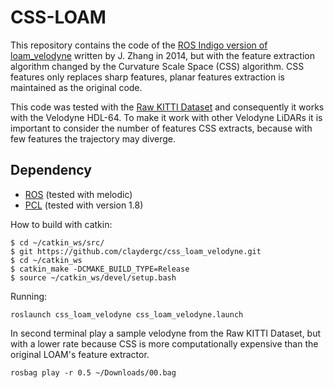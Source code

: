 # CSS-LOAM

This repository contains the code of the [ROS Indigo version of loam_velodyne](http://docs.ros.org/indigo/api/loam_velodyne/html/files.html) written by J. Zhang in 2014, but with the feature extraction algorithm changed by the Curvature Scale Space (CSS) algorithm. CSS features only replaces sharp features, planar features extraction is maintained as the original code.

This code was tested with the [Raw KITTI Dataset](http://www.cvlibs.net/datasets/kitti/raw_data.php) and consequently it works with the Velodyne HDL-64. To make it work with other Velodyne LiDARs it is important to consider the number of features CSS extracts, because with few features the trajectory may diverge.

## Dependency

- [ROS](http://wiki.ros.org/ROS/Installation) (tested with melodic)
- [PCL](https://github.com/PointCloudLibrary/pcl) (tested with version 1.8)

How to build with catkin:

```
$ cd ~/catkin_ws/src/
$ git https://github.com/claydergc/css_loam_velodyne.git
$ cd ~/catkin_ws
$ catkin_make -DCMAKE_BUILD_TYPE=Release 
$ source ~/catkin_ws/devel/setup.bash
```

Running:
```
roslaunch css_loam_velodyne css_loam_velodyne.launch
```

In second terminal play a sample velodyne from the Raw KITTI Dataset, but with a lower rate because CSS is more computationally expensive than the original LOAM's feature extractor.
```
rosbag play -r 0.5 ~/Downloads/00.bag 
```

